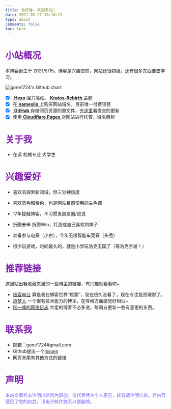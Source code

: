 ```yaml
---
title: 你好哇~ 欢迎来访🥳
date: 2021-05-27 10:10:12
type: about
comments: false
toc: ture
---
```


# <font color=#801dae>小站概况</font>

本博客诞生于 2021/5/15。博客是兴趣使然，网站还很初级，还有很多东西要去学习。

![gone1724's Github chart](http://ghchart.rshah.org/9370db/gone1724 "这个图片可以动态展示博客在GitHub上的提交日期")


- [x] [ **Hexo** ](https://hexo.io)强力驱动、[ **Kratos-Rebirth** ](https://github.com/Candinya/Kratos-Rebirth)主题
- [x] 在[ **namesilo** ](https://www.namesilo.com/)上购买网站域名，目前唯一付费项目
- [x] [ **GitHub** ](https://github.com/gone1724) 存储网页资源的源文件，去[这里](https://github.com/gone1724/hexo/commits/master)看提交的更新
- [x] 使用[ **Cloudflare Pages** ](https://pages.cloudflare.com/)对网站进行托管、域名解析

# <font color=#801dae>关于我</font>

- 在读 机械专业 大学生

# <font color=#801dae>兴趣爱好</font>

- 喜欢去探索新领域，但三分钟热度

- 喜欢蓝色和紫色，也是网站目前使用的主色调

- 17年接触博客，不习惯发朋友圈/说说

- ~~折腾安卓~~ 折腾Win，打造成自己喜欢的样子

- 准备参与电赛（小白），今年无缘智能车竞赛（头秃）

- 很少玩游戏，时间最久的，就是小学玩洛克王国了（等洛克手游！）

  

# <font color=#801dae>推荐链接</font>

这里贴出我收藏夹里的一些博主的链接，有兴趣就看看吧~

- [极客电台](http://geek.wasai.org) 算是我在博客世界“启蒙”，现在很久没看了，现在专注投资理财了。
- [追梦人](https://dream.ren/about.html) 一个很有技术能力的博主，在性格方面感觉好相似~
- [阮一峰的网络日志](https://www.ruanyifeng.com/blog/) 大佬的博客不必多说，每周五更新一些有意思的东西。

# <font color=#801dae>联系我</font>

- 邮箱：gone1724#gmail.com
- Github提出一个[Issues](https://github.com/gone1724/gone1724.github.io/issues)
- 网页末尾有其他方式的链接

# <font color=#801dae>声明</font>
<font color=#7B68EE>本站文章若未注明出处则为原创，仅代表博主个人愚见，转载请注明出处。若内容侵犯了您的权益，请电子邮件联系以便删除。</font>
